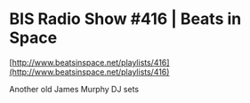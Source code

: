 <!--
id: 36078118504
link: http://tumblr.atmos.org/post/36078118504/bis-radio-show-416-beats-in-space
slug: bis-radio-show-416-beats-in-space
date: Mon Nov 19 2012 11:12:19 GMT-0800 (PST)
publish: 2012-11-019
tags: 
title: BIS Radio Show #416 | Beats in Space
-->


BIS Radio Show #416 | Beats in Space
====================================

[http://www.beatsinspace.net/playlists/416](http://www.beatsinspace.net/playlists/416)

Another old James Murphy DJ sets


